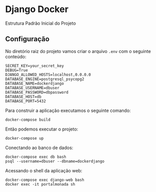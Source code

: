 # Django Docker

Estrutura Padrão Inicial do Projeto

## Configuração

No diretório raiz do projeto vamos criar o arquivo `.env` com o seguinte conteúdo:

```
SECRET_KEY=your_secret_key
DEBUG=True
DJANGO_ALLOWED_HOSTS=localhost,0.0.0.0
DATABASE_ENGINE=postgresql_psycopg2
DATABASE_NAME=dockerdjango
DATABASE_USERNAME=dbuser
DATABASE_PASSWORD=dbpassword
DATABASE_HOST=db
DATABASE_PORT=5432
```

Para construir a aplicação executamos o seguinte comando:

```
docker-compose build
```

Então podemos executar o projeto:

```
docker-compose up
```

Conectando ao banco de dados:

```
docker-compose exec db bash
psql --username=dbuser --dbname=dockerdjango
```

Acessando o shell da aplicação web:

```
docker-compose exec django-web bash
docker exec -it portalmonada sh
```
